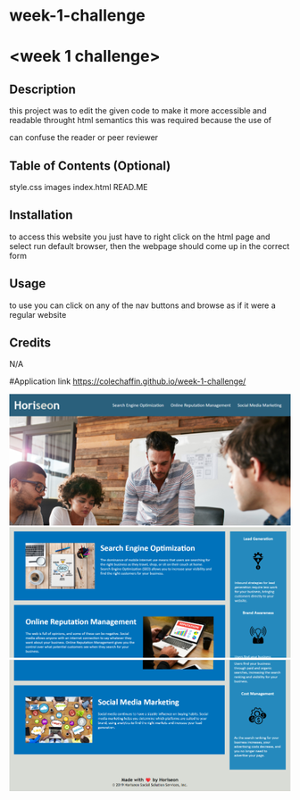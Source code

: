 # week-1-challenge
# <week 1 challenge>

## Description 
this project was to edit the given code to make it more accessible and readable throught html semantics
this was required because the use of <div> can confuse the reader or peer reviewer




## Table of Contents (Optional)
style.css
images
index.html
READ.ME

## Installation

to access this website you just have to right click on the html page and select run default browser, then the webpage should come up in the correct form

## Usage

to use you can click on any of the nav buttons and browse as if it were a regular website

## Credits

N/A


#Application link
https://colechaffin.github.io/week-1-challenge/

<img src="./assets/images/Screenshot_1.png"/>
<img src="./assets/images/Screenshot_2.png"/>
<img src="./assets/images/Screenshot_3.png"/>